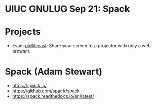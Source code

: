 # UIUC GNULUG Sep 21: Spack

# Projects

- Evan: [picklecast](https://github.com/evidlo/picklecast): Share your screen to a projector with only a web-browser.

# Spack (Adam Stewart)

- https://spack.io/
- https://github.com/spack/spack
- https://spack.readthedocs.io/en/latest/
